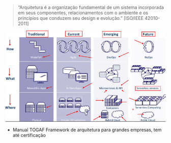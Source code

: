 > “Arquitetura é a organização fundamental de um sistema incorporada em seus componentes, relacionamentos com o ambiente e os princípios que conduzem seu design e evolução.” [ISO/IEEE 42010-2011]


![](images/2022-05-21-11-15-32.png)

- Manual TOGAF Framework de arquitetura para grandes empresas, tem até certificação

